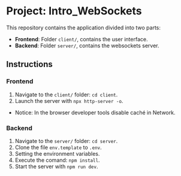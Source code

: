 # Project: Intro_WebSockets

This repository contains the application divided into two parts:

- **Frontend**: Folder `client/`, contains the user interface.
- **Backend**: Folder `server/`, contains the websockets server.


## Instructions

### Frontend
1. Navigate to the `client/` folder: ```cd client```.
2. Launch the server with `npx http-server -o`.
* Notice: In the browser developer tools disable caché in Network.

### Backend
1. Navigate to the `server/` folder: ```cd server```.
2. Clone the file ```env.template``` to ```.env```.
3. Setting the environment variables.
4. Execute the comand: ```npm install```.
3. Start the server with `npm run dev`.





